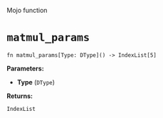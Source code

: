 Mojo function

# `matmul_params`

```mojo
fn matmul_params[Type: DType]() -> IndexList[5]
```

**Parameters:**

- **Type** (`DType`)

**Returns:**

`IndexList`

